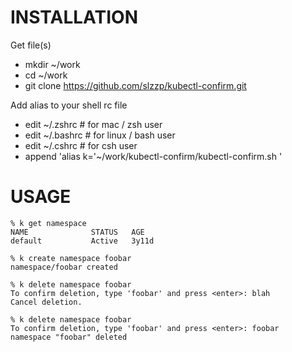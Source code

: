 # INSTALLATION

Get file(s)
- mkdir ~/work
- cd ~/work
- git clone https://github.com/slzzp/kubectl-confirm.git

Add alias to your shell rc file
- edit ~/.zshrc  # for mac / zsh user
- edit ~/.bashrc # for linux / bash user
- edit ~/.cshrc  # for csh user
- append 'alias k='~/work/kubectl-confirm/kubectl-confirm.sh '

# USAGE

```
% k get namespace
NAME              STATUS   AGE
default           Active   3y11d

% k create namespace foobar
namespace/foobar created

% k delete namespace foobar
To confirm deletion, type 'foobar' and press <enter>: blah  
Cancel deletion.

% k delete namespace foobar
To confirm deletion, type 'foobar' and press <enter>: foobar
namespace "foobar" deleted
```
